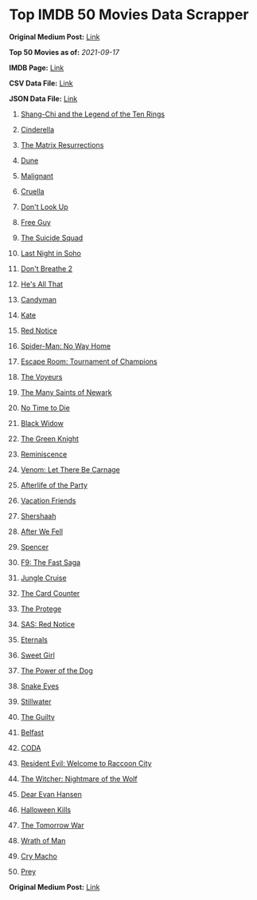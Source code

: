 # Top IMDB 50 Movies Data Scrapper

**Original Medium Post:** [Link](https://medium.com/@nishantsahoo/which-movie-should-i-watch-5c83a3c0f5b1) 

**Top 50 Movies as of:** _2021-09-17_

**IMDB Page:** [Link](http://www.imdb.com/search/title?release_date=2021,2021&title_type=feature)

**CSV Data File:** [Link](/Data/data.csv)

**JSON Data File:** [Link](/Data/data.json)

1. [Shang-Chi and the Legend of the Ten Rings](https://www.imdb.com/title/tt9376612/?ref_=adv_li_tt)

2. [Cinderella](https://www.imdb.com/title/tt10155932/?ref_=adv_li_tt)

3. [The Matrix Resurrections](https://www.imdb.com/title/tt10838180/?ref_=adv_li_tt)

4. [Dune](https://www.imdb.com/title/tt1160419/?ref_=adv_li_tt)

5. [Malignant](https://www.imdb.com/title/tt3811906/?ref_=adv_li_tt)

6. [Cruella](https://www.imdb.com/title/tt3228774/?ref_=adv_li_tt)

7. [Don't Look Up](https://www.imdb.com/title/tt11286314/?ref_=adv_li_tt)

8. [Free Guy](https://www.imdb.com/title/tt6264654/?ref_=adv_li_tt)

9. [The Suicide Squad](https://www.imdb.com/title/tt6334354/?ref_=adv_li_tt)

10. [Last Night in Soho](https://www.imdb.com/title/tt9639470/?ref_=adv_li_tt)

11. [Don't Breathe 2](https://www.imdb.com/title/tt6246322/?ref_=adv_li_tt)

12. [He's All That](https://www.imdb.com/title/tt4590256/?ref_=adv_li_tt)

13. [Candyman](https://www.imdb.com/title/tt9347730/?ref_=adv_li_tt)

14. [Kate](https://www.imdb.com/title/tt7737528/?ref_=adv_li_tt)

15. [Red Notice](https://www.imdb.com/title/tt7991608/?ref_=adv_li_tt)

16. [Spider-Man: No Way Home](https://www.imdb.com/title/tt10872600/?ref_=adv_li_tt)

17. [Escape Room: Tournament of Champions](https://www.imdb.com/title/tt9844522/?ref_=adv_li_tt)

18. [The Voyeurs](https://www.imdb.com/title/tt11235772/?ref_=adv_li_tt)

19. [The Many Saints of Newark](https://www.imdb.com/title/tt8110232/?ref_=adv_li_tt)

20. [No Time to Die](https://www.imdb.com/title/tt2382320/?ref_=adv_li_tt)

21. [Black Widow](https://www.imdb.com/title/tt3480822/?ref_=adv_li_tt)

22. [The Green Knight](https://www.imdb.com/title/tt9243804/?ref_=adv_li_tt)

23. [Reminiscence](https://www.imdb.com/title/tt3272066/?ref_=adv_li_tt)

24. [Venom: Let There Be Carnage](https://www.imdb.com/title/tt7097896/?ref_=adv_li_tt)

25. [Afterlife of the Party](https://www.imdb.com/title/tt11742798/?ref_=adv_li_tt)

26. [Vacation Friends](https://www.imdb.com/title/tt3626476/?ref_=adv_li_tt)

27. [Shershaah](https://www.imdb.com/title/tt10295212/?ref_=adv_li_tt)

28. [After We Fell](https://www.imdb.com/title/tt13069986/?ref_=adv_li_tt)

29. [Spencer](https://www.imdb.com/title/tt12536294/?ref_=adv_li_tt)

30. [F9: The Fast Saga](https://www.imdb.com/title/tt5433138/?ref_=adv_li_tt)

31. [Jungle Cruise](https://www.imdb.com/title/tt0870154/?ref_=adv_li_tt)

32. [The Card Counter](https://www.imdb.com/title/tt11196036/?ref_=adv_li_tt)

33. [The Protege](https://www.imdb.com/title/tt6079772/?ref_=adv_li_tt)

34. [SAS: Red Notice](https://www.imdb.com/title/tt4479380/?ref_=adv_li_tt)

35. [Eternals](https://www.imdb.com/title/tt9032400/?ref_=adv_li_tt)

36. [Sweet Girl](https://www.imdb.com/title/tt10731768/?ref_=adv_li_tt)

37. [The Power of the Dog](https://www.imdb.com/title/tt10293406/?ref_=adv_li_tt)

38. [Snake Eyes](https://www.imdb.com/title/tt8404256/?ref_=adv_li_tt)

39. [Stillwater](https://www.imdb.com/title/tt10696896/?ref_=adv_li_tt)

40. [The Guilty](https://www.imdb.com/title/tt9421570/?ref_=adv_li_tt)

41. [Belfast](https://www.imdb.com/title/tt12789558/?ref_=adv_li_tt)

42. [CODA](https://www.imdb.com/title/tt10366460/?ref_=adv_li_tt)

43. [Resident Evil: Welcome to Raccoon City](https://www.imdb.com/title/tt6920084/?ref_=adv_li_tt)

44. [The Witcher: Nightmare of the Wolf](https://www.imdb.com/title/tt11657662/?ref_=adv_li_tt)

45. [Dear Evan Hansen](https://www.imdb.com/title/tt9357050/?ref_=adv_li_tt)

46. [Halloween Kills](https://www.imdb.com/title/tt10665338/?ref_=adv_li_tt)

47. [The Tomorrow War](https://www.imdb.com/title/tt9777666/?ref_=adv_li_tt)

48. [Wrath of Man](https://www.imdb.com/title/tt11083552/?ref_=adv_li_tt)

49. [Cry Macho](https://www.imdb.com/title/tt1924245/?ref_=adv_li_tt)

50. [Prey](https://www.imdb.com/title/tt15198608/?ref_=adv_li_tt)

**Original Medium Post:** [Link](https://medium.com/@nishantsahoo/which-movie-should-i-watch-5c83a3c0f5b1) 
